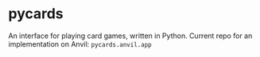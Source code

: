 # pycards
An interface for playing card games, written in Python. Current repo for an implementation on Anvil: `pycards.anvil.app`
